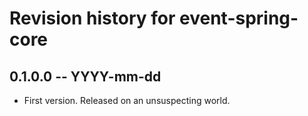# Revision history for event-spring-core

## 0.1.0.0  -- YYYY-mm-dd

* First version. Released on an unsuspecting world.
